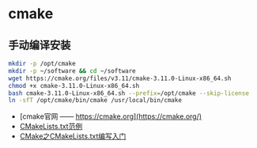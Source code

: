 # cmake

## 手动编译安装

```bash
mkdir -p /opt/cmake
mkdir -p ~/software && cd ~/software
wget https://cmake.org/files/v3.11/cmake-3.11.0-Linux-x86_64.sh
chmod +x cmake-3.11.0-Linux-x86_64.sh
bash cmake-3.11.0-Linux-x86_64.sh --prefix=/opt/cmake --skip-license
ln -sfT /opt/cmake/bin/cmake /usr/local/bin/cmake
```

- [cmake官网 —— https://cmake.org](https://cmake.org/)
- [CMakeLists.txt范例](eg/readme.md)
- [CMake之CMakeLists.txt编写入门](cmake01.md)
